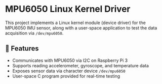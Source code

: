 # MPU6050 Linux Kernel Driver

This project implements a Linux kernel module (device driver) for the MPU6050 IMU sensor, along with a user-space application to test the data acquisition via `/dev/mpu6050`.

## 📌 Features

- Communicates with MPU6050 via I2C on Raspberry Pi 3
- Supports reading accelerometer, gyroscope, and temperature data
- Exposes sensor data via character device `/dev/mpu6050`
- User-space C program provided for real-time testing
